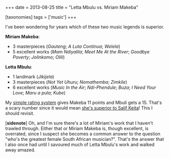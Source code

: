 +++
date = 2013-08-25
title = "Letta Mbulu vs. Miriam Makeba"

[taxonomies]
tags = ['music']
+++

I\'ve been wondering for years which of these two music legends is
superior.

**Miriam Makeba**:

-   3 masterpieces (*Gauteng*; *A Luta Continua*; *Welela*)
-   5 excellent works (*Mam Ndiyalila*; *Meet Me At the River*; *Goodbye
    Poverty*; *Jolinkomo*; *Olili*)

**Letta Mbulu**:

-   1 landmark (*Jikijela*)
-   3 masterpieces (*Not Yet Uhuru*; *Nomathemba*; *Zimkile*)
-   6 excellent works (*Music In the Air*; *Ndi-Phendule*; *Buza*; *I
    Need Your Love*; *Maru a pula*; *Kube*)

My [simple rating system] gives Makeba 11 points and Mbuli gets a 15.
That\'s a scary number since it would mean [she\'s superior to Salif
Keita]! This I should revisit.

\[**sidenote**\] Oh, and I\'m sure there\'s a lot of Miriam\'s work that
I haven\'t trawled through. Either that or Miriam Makeba is, though
excellent, is overrated, since I suspect she becomes a common answer to
the question \"who\'s the greatest female South African musician?\".
That\'s the answer that I also once had until I savoured much of Letta
Mbulu\'s work and walked away amazed.

  [simple rating system]: http://tshepang.net/simple-rating-system-for-music
  [she\'s superior to Salif Keita]: http://tshepang.net/top-musicians
